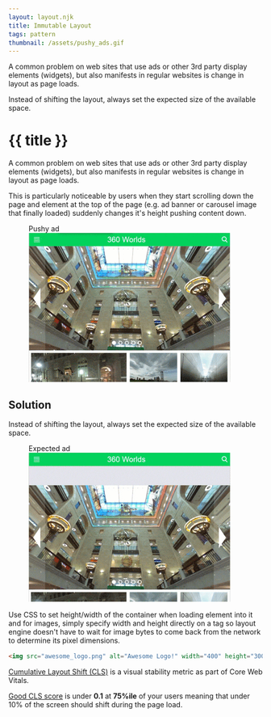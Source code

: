 ```yaml
---
layout: layout.njk
title: Immutable Layout
tags: pattern
thumbnail: /assets/pushy_ads.gif
---
```


A common problem on web sites that use ads or other 3rd party display elements (widgets), but also manifests in regular websites is change in layout as page loads.

Instead of shifting the layout, always set the expected size of the available space.

<!-- excerpt -->

# {{ title }}

A common problem on web sites that use ads or other 3rd party display elements (widgets), but also manifests in regular websites is change in layout as page loads.

This is particularly noticeable by users when they start scrolling down the page and element at the top of the page (e.g. ad banner or carousel image that finally loaded) suddenly changes it's height pushing content down.

<figure>
<figcaption>Pushy ad</figcaption>
<img src="/assets/pushy_ads.gif" width="400" height="295" alt="Pushy ad"/>
</figure>

## Solution

Instead of shifting the layout, always set the expected size of the available space.

<figure>
<figcaption>Expected ad</figcaption>
<img src="/assets/expected_ads.gif" width="400" height="295" alt="Expected ad"/>
</figure>

Use CSS to set height/width of the container when loading element into it and for images, simply specify width and height directly on a tag so layout engine doesn't have to wait for image bytes to come back from the network to determine its pixel dimensions.

```html
<img src="awesome_logo.png" alt="Awesome Logo!" width="400" height="300" />
```

[Cumulative Layout Shift (CLS)](https://web.dev/articles/cls) is a visual stability metric as part of Core Web Vitals.

[Good CLS score](https://web.dev/articles/cls#what-is-a-good-cls-score) is under **0.1** at **75%ile** of your users meaning that under 10% of the screen should shift during the page load.
